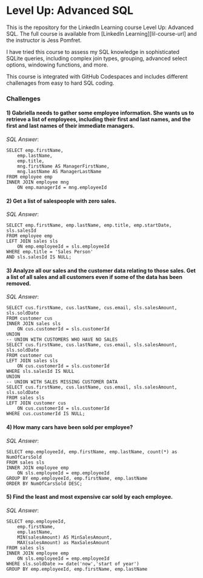 # Level Up: Advanced SQL
This is the repository for the LinkedIn Learning course Level Up: Advanced SQL. The full course is available from [LinkedIn Learning][lil-course-url] and the instructor is Jess Pomfret.

 I have tried this course to assess my SQL knowledge in sophisticated SQLite queries, including complex join types, grouping, advanced select options, windowing functions, and more.

This course is integrated with GitHub Codespaces and includes different challenages from easy to hard SQL coding.

### Challenges

#### 1) Gabriella needs to gather some employee information. She wants us to retrieve a list of employees, including their first and last names, and the first and last names of their immediate managers.

*SQL* *Answer*:
```
SELECT emp.firstName,
    emp.lastName,
    emp.title,
    mng.firstName AS ManagerFirstName,
    mng.lastName AS ManagerLastName
FROM employee emp
INNER JOIN employee mng
    ON emp.managerId = mng.employeeId
```

#### 2) Get a list of salespeople with zero sales.

*SQL* *Answer*:

```
SELECT emp.firstName, emp.lastName, emp.title, emp.startDate, sls.salesId
FROM employee emp
LEFT JOIN sales sls
    ON emp.employeeId = sls.employeeId
WHERE emp.title = 'Sales Person'
AND sls.salesId IS NULL;
```

#### 3) Analyze all our sales and the customer data relating to those sales. Get a list of all sales and all customers even if some of the data has been removed.

*SQL* *Answer*:

```
SELECT cus.firstName, cus.lastName, cus.email, sls.salesAmount, sls.soldDate
FROM customer cus
INNER JOIN sales sls
    ON cus.customerId = sls.customerId
UNION
-- UNION WITH CUSTOMERS WHO HAVE NO SALES
SELECT cus.firstName, cus.lastName, cus.email, sls.salesAmount, sls.soldDate
FROM customer cus
LEFT JOIN sales sls
    ON cus.customerId = sls.customerId
WHERE sls.salesId IS NULL
UNION
-- UNION WITH SALES MISSING CUSTOMER DATA
SELECT cus.firstName, cus.lastName, cus.email, sls.salesAmount, sls.soldDate
FROM sales sls
LEFT JOIN customer cus
    ON cus.customerId = sls.customerId
WHERE cus.customerId IS NULL;
```

#### 4) How many cars have been sold per employee?

*SQL* *Answer*:

```
SELECT emp.employeeId, emp.firstName, emp.lastName, count(*) as NumOfCarsSold
FROM sales sls
INNER JOIN employee emp
    ON sls.employeeId = emp.employeeId
GROUP BY emp.employeeId, emp.firstName, emp.lastName
ORDER BY NumOfCarsSold DESC;
```

#### 5) Find the least and most expensive car sold by each employee.

*SQL* *Answer*:

```
SELECT emp.employeeId, 
    emp.firstName, 
    emp.lastName, 
    MIN(salesAmount) AS MinSalesAmount, 
    MAX(salesAmount) as MaxSalesAmount
FROM sales sls
INNER JOIN employee emp
    ON sls.employeeId = emp.employeeId
WHERE sls.soldDate >= date('now','start of year')
GROUP BY emp.employeeId, emp.firstName, emp.lastName
```


